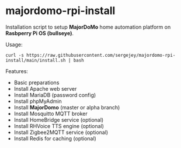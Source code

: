# majordomo-rpi-install

Installation script to setup __MajorDoMo__ home automation platform on __Rasbperry Pi OS (bullseye)__.

Usage:
```
curl -s https://raw.githubusercontent.com/sergejey/majordomo-rpi-install/main/install.sh | bash
```
Features:
* Basic preparations
* Install Apache web server
* Install MariaDB (password config)
* Install phpMyAdmin  
* Install __MajorDomo__ (master or alpha branch)
* Install Mosquitto MQTT broker
* Install HomeBridge service (optional)
* Install RHVoice TTS engine (optional)
* Install Zigbee2MQTT service (optional)
* Install Redis for caching (optional)